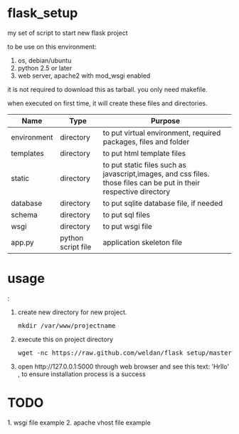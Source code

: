 flask_setup
===========

my set of script to start new flask project

to be use on this environment:
<ol>
<li>os, debian/ubuntu</li>
<li>python 2.5 or later</li>
<li>web server, apache2 with mod_wsgi enabled</li>
</ol>

it is not required to download this as tarball. you only need makefile. 

when executed on first time, it will create these files and directories. 
<table>
<thead>
  <tr>
    <th>Name</th>
    <th>Type</th>
    <th>Purpose</th>
  </tr>
</thead>
<tbody>
  <tr>
    <td>environment</td>
    <td>directory</td>
    <td>to put virtual environment, required packages, files and folder</td>
  </tr>
  <tr>
    <td>templates</td>
    <td>directory</td>
    <td>to put html template files</td>
  </tr>  
  <tr>
    <td>static</td>
    <td>directory</td>
    <td>to put static files such as javascript,images, and css files. those files can be put in their respective directory</td>
  </tr>  
  <tr>
    <td>database</td>
    <td>directory</td>
    <td>to put sqlite database file, if needed</td>
  </tr>  
  <tr>
    <td>schema</td>
    <td>directory</td>
    <td>to put sql files</td>
  </tr>  
  <tr>
    <td>wsgi</td>
    <td>directory</td>
    <td>to put wsgi file</td>
  </tr>  
  <tr>
    <td>app.py</td>
    <td>python script file</td>
    <td>application skeleton file</td>
  </tr>  
</tbody>
</table>

<h1>usage</h1>:
<ol>
<li>
create new directory for new project. 
<pre>
mkdir /var/www/projectname
</pre>
</li>
<li>
execute this on project directory
<pre>
wget -nc https://raw.github.com/weldan/flask_setup/master/makefile -O ./makefile && make install && . environment/bin/activate && python app.py
</pre>
</li>
<li>
open http://127.0.0.1:5000 through web browser and see this text: 'Hrllo' , to ensure installation process is a success 
</li>
</ol>

<h1>TODO</h1>
1. wsgi file example
2. apache vhost file example